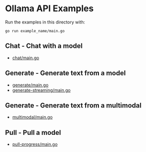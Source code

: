 # Ollama API Examples

Run the examples in this directory with:

```shell
go run example_name/main.go
```

## Chat - Chat with a model
- [chat/main.go](chat/main.go)

## Generate - Generate text from a model
- [generate/main.go](generate/main.go)
- [generate-streaming/main.go](generate-streaming/main.go)

## Generate - Generate text from a multimodal
- [multimodal/main.go](multimodal/main.go)

## Pull - Pull a model
- [pull-progress/main.go](pull-progress/main.go)

